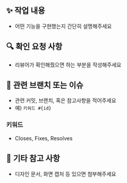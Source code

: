 ## ✨ 작업 내용

- 어떤 기능을 구현했는지 간단히 설명해주세요

## 🔍 확인 요청 사항

- 리뷰어가 확인해줬으면 하는 부분을 작성해주세요

## 🧩 관련 브랜치 또는 이슈

- 관련 커밋, 브랜치, 혹은 참고사항을 적어주세요
- 예) `키워드 #{id}`

### 키워드

- Closes, Fixes, Resolves

## 📎 기타 참고 사항

- 디자인 문서, 화면 캡처 등 있으면 첨부해주세요

